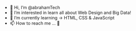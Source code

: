- 👋 Hi, I’m @abrahamTech
- 👀 I’m interested in learn all about Web Design and Big Data!
- 🌱 I’m currently learning -> HTML, CSS & JavaScript 
- 📫 How to reach me ... 👀

<!---
abrahamTech/abrahamTech is a ✨ special ✨ repository because its `README.md` (this file) appears on your GitHub profile.
You can click the Preview link to take a look at your changes.
--->
